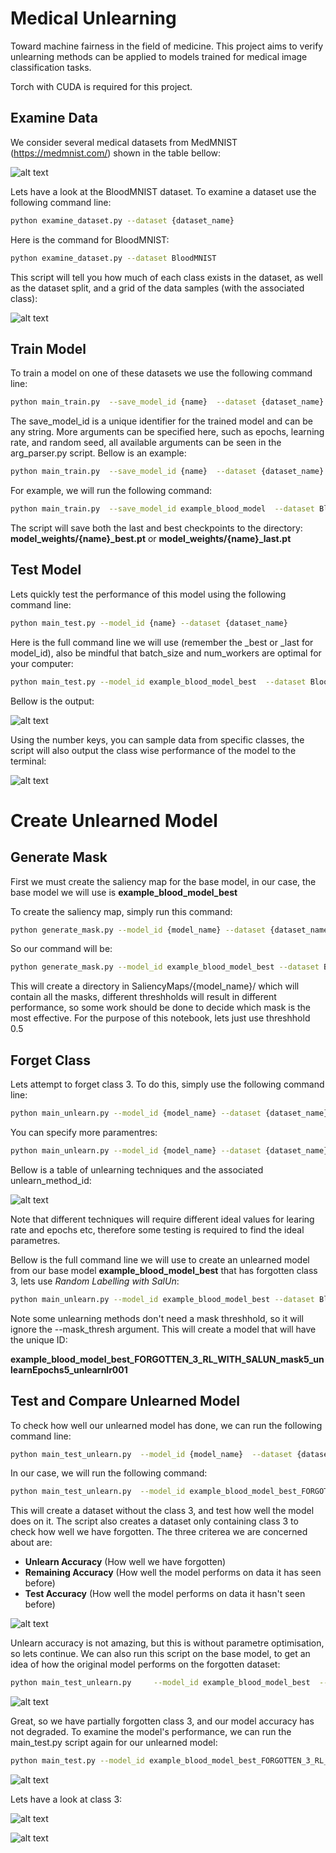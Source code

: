 # Medical Unlearning

Toward machine fairness in the field of medicine. This project aims to verify unlearning methods can be applied to models trained for medical image classification tasks.

Torch with CUDA is required for this project.

## Examine Data

We consider several medical datasets from MedMNIST (https://medmnist.com/) shown in the table bellow:

![alt text](pics/image.png)

Lets have a look at the BloodMNIST dataset. To examine a dataset use the following command line:


```bash
python examine_dataset.py --dataset {dataset_name}
```

Here is the command for BloodMNIST:

```bash
python examine_dataset.py --dataset BloodMNIST
```

This script will tell you how much of each class exists in the dataset, as well as the dataset split, and a grid of the data samples (with the associated class):

![alt text](pics/image-1.png?size=10)

## Train Model

To train a model on one of these datasets we use the following command line:

```bash
python main_train.py  --save_model_id {name}  --dataset {dataset_name}
```

The save_model_id is a unique identifier for the trained model and can be any string. More arguments can be specified here, such as epochs, learning rate, and random seed, all available arguments can be seen in the arg_parser.py script. Bellow is an example:

```bash
python main_train.py  --save_model_id {name}  --dataset {dataset_name}  --seed {seed_number} --epochs {epochs} --lr {learning_rate} --batch_size {batch_size}
```

For example, we will run the following command:

```bash
python main_train.py  --save_model_id example_blood_model  --dataset BloodMNIST  --seed 1 --epochs 50 --lr 0.01 --batch_size 50
```

The script will save both the last and best checkpoints to the directory:
**model_weights/{name}_best.pt** or **model_weights/{name}_last.pt**

## Test Model

Lets quickly test the performance of this model using the following command line:

```bash
python main_test.py --model_id {name} --dataset {dataset_name}
```

Here is the full command line we will use (remember the _best or _last for model_id), also be mindful that batch_size and num_workers are optimal for your computer:

```bash
python main_test.py --model_id example_blood_model_best  --dataset BloodMNIST  --batch_size 50  --num_workers 0
```


Bellow is the output:

![alt text](pics/image-2.png)

Using the number keys, you can sample data from specific classes, the script will also output the class wise performance of the model to the terminal:

![alt text](pics/image-3.png)

# Create Unlearned Model
## Generate Mask

First we must create the saliency map for the base model, in our case, the base model we will use is __example_blood_model_best__

To create the saliency map, simply run this command:

```bash
python generate_mask.py --model_id {model_name} --dataset {dataset_name}
```

So our command will be:

```bash
python generate_mask.py --model_id example_blood_model_best --dataset BloodMNIST
```

This will create a directory in SaliencyMaps/{model_name}/ which will contain all the masks, different threshholds will result in different performance, so some work should be done to decide which mask is the most effective. For the purpose of this notebook, lets just use threshhold 0.5

## Forget Class

Lets attempt to forget class 3. To do this, simply use the following command line:

```bash
python main_unlearn.py --model_id {model_name} --dataset {dataset_name}   --unlearn {unlearn_method_id}  --class_to_forget {class_number}  --mask_thresh {threshhold}
```

You can specify more paramentres:

```bash
python main_unlearn.py --model_id {model_name} --dataset {dataset_name}   --unlearn {unlearn_method_id}  --class_to_forget {class_number}  --mask_thresh {threshhold} --unlearn_epochs {epochs}    --unlearn_lr {learning_rate}  --unlearn_batch_size {batch_size}
```

Bellow is a table of unlearning techniques and the associated unlearn_method_id:

![alt text](pics/image-4.png)

Note that different techniques will require different ideal values for learing rate and epochs etc, therefore some testing is required to find the ideal parametres.

Bellow is the full command line we will use to create an unlearned model from our base model __example_blood_model_best__ that has forgotten class 3, lets use *Random Labelling with SalUn*:

```bash
python main_unlearn.py --model_id example_blood_model_best --dataset BloodMNIST   --unlearn RL_with_SalUn     --class_to_forget 3 --mask_thresh 0.5 --unlearn_epochs 5    --unlearn_lr 0.001  --unlearn_batch_size 100
```

Note some unlearning methods don't need a mask threshhold, so it will ignore the --mask_thresh argument.
This will create a model that will have the unique ID:

__example_blood_model_best_FORGOTTEN_3_RL_WITH_SALUN_mask5_unlearnEpochs5_unlearnlr001__

## Test and Compare Unlearned Model

To check how well our unlearned model has done, we can run the following command line:

```bash
python main_test_unlearn.py  --model_id {model_name}  --dataset {dataset_name}  --class_to_forget {class_number}  --batch_size {batch_size}
```

In our case, we will run the following command:

```bash
python main_test_unlearn.py  --model_id example_blood_model_best_FORGOTTEN_3_RL_WITH_SALUN_mask5_unlearnEpochs5_unlearnlr001  --dataset BloodMNIST  --class_to_forget 3  --batch_size 100
```

This will create a dataset without the class 3, and test how well the model does on it. The script also creates a dataset only containing class 3 to check how well we have forgotten. The three criterea we are concerned about are:

- __Unlearn Accuracy__ (How well we have forgotten)
- __Remaining Accuracy__ (How well the model performs on data it has seen before) 
- __Test Accuracy__ (How well the model performs on data it hasn't seen before)

![alt text](pics/image-5.png)

Unlearn accuracy is not amazing, but this is without parametre optimisation, so lets continue. We can also run this script on the base model, to get an idea of how the original model performs on the forgotten dataset:

```bash
python main_test_unlearn.py     --model_id example_blood_model_best  --dataset BloodMNIST  --class_to_forget 3 --batch_size 100
```

![alt text](pics/image-6.png)

Great, so we have partially forgotten class 3, and our model accuracy has not degraded. To examine the model's performance, we can run the main_test.py script again for our unlearned model:

```bash
python main_test.py --model_id example_blood_model_best_FORGOTTEN_3_RL_WITH_SALUN_mask5_unlearnEpochs5_unlearnlr001    --dataset BloodMNIST    --batch_size 50 --num_workers 0
```
![alt text](pics/image-7.png)

Lets have a look at class 3:

![alt text](pics/image-8.png)

![alt text](pics/image-9.png)
